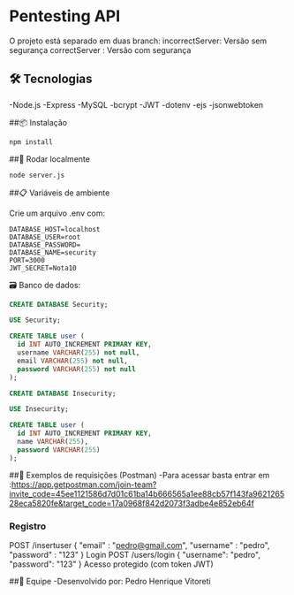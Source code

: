 # Pentesting API
O projeto está separado em duas branch: 
  incorrectServer: Versão sem segurança 
  correctServer : Versão com segurança

## 🛠 Tecnologias

-Node.js
-Express
-MySQL
-bcrypt
-JWT
-dotenv
-ejs
-jsonwebtoken

##📦 Instalação
```bash
npm install
```
##🚀 Rodar localmente
```bash
node server.js
```
##📋 Variáveis de ambiente

Crie um arquivo .env com:
```
DATABASE_HOST=localhost
DATABASE_USER=root
DATABASE_PASSWORD=
DATABASE_NAME=security
PORT=3000
JWT_SECRET=Nota10
```
🗃️ Banco de dados:

```sql
CREATE DATABASE Security;

USE Security;

CREATE TABLE user (
  id INT AUTO_INCREMENT PRIMARY KEY,
  username VARCHAR(255) not null,
  email VARCHAR(255) not null,
  password VARCHAR(255) not null
);

CREATE DATABASE Insecurity;

USE Insecurity;

CREATE TABLE user (
  id INT AUTO_INCREMENT PRIMARY KEY,
  name VARCHAR(255),
  password VARCHAR(255)
);
```
##🧪 Exemplos de requisições (Postman)
-Para acessar  basta entrar em :https://app.getpostman.com/join-team?invite_code=45ee1121586d7d01c61ba14b666565a1ee88cb57f143fa962126528eca5820fe&target_code=17a0968f842d2073f3adbe4e852eb64f
### Registro
POST /insertuser
{
    "email" : "pedro@gmail.com",
    "username" : "pedro",
    "password" : "123"
}
Login
POST /users/login
{
  "username": "pedro",
  "password": "123"
}
Acesso protegido (com token JWT)

##👥 Equipe
-Desenvolvido por: Pedro Henrique Vitoreti
